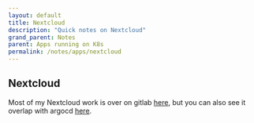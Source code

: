 ```yaml
---
layout: default
title: Nextcloud
description: "Quick notes on Nextcloud"
grand_parent: Notes
parent: Apps running on K8s
permalink: /notes/apps/nextcloud
---
```


## Nextcloud

Most of my Nextcloud work is over on gitlab [here](https://gitlab.com/vleermuis_tech/goobernetes/nextcloud), but you can also see it overlap with argocd [here](https://gitlab.com/vleermuis_tech/goobernetes/argocd/-/blob/main/templates/nextcloud.yaml).
